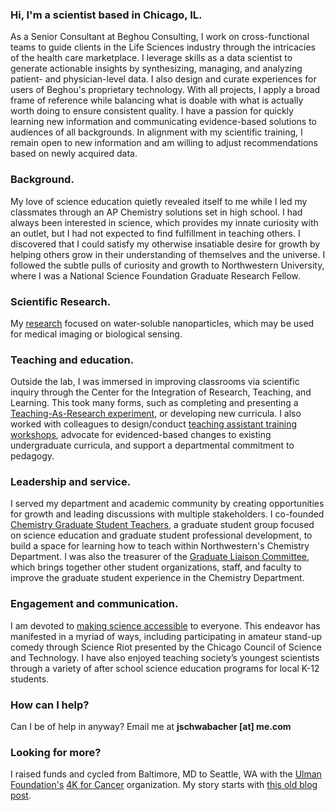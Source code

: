 ### Hi, I'm a scientist based in Chicago, IL.

As a Senior Consultant at Beghou Consulting, I work on cross-functional teams to guide clients in the Life Sciences industry through the intricacies of the health care marketplace. I leverage skills as a data scientist to generate actionable insights by synthesizing, managing, and analyzing patient- and physician-level data. I also design and curate experiences for users of Beghou's proprietary technology. With all projects, I apply a broad frame of reference while balancing what is doable with what is actually worth doing to ensure consistent quality. I have a passion for quickly learning new information and communicating evidence-based solutions to audiences of all backgrounds. In alignment with my scientific training, I remain open to new information and am willing to adjust recommendations based on newly acquired data.

### Background.
My love of science education quietly revealed itself to me while I led my classmates through an AP Chemistry solutions set in high school. I had always been interested in science, which provides my innate curiosity with an outlet, but I had not expected to find fulfillment in teaching others. I discovered that I could satisfy my otherwise insatiable desire for growth by helping others grow in their understanding of themselves and the universe. I followed the subtle pulls of curiosity and growth to Northwestern University, where I was a National Science Foundation Graduate Research Fellow.

### Scientific Research.
My [research](/research) focused on water-soluble nanoparticles, which may be used for medical imaging or biological sensing.

### Teaching and education.
Outside the lab, I was immersed in improving classrooms via scientific inquiry through the Center for the Integration of Research, Teaching, and Learning. This took many forms, such as completing and presenting a [Teaching-As-Research experiment](/teaching/teaching-as-research), or developing new curricula. I also worked with colleagues to design/conduct [teaching assistant training workshops](/teaching/training-gtas), advocate for evidenced-based changes to existing undergraduate curricula, and support a departmental commitment to pedagogy.

### Leadership and service.
I served my department and academic community by creating opportunities for growth and leading discussions with multiple stakeholders. I co-founded [Chemistry Graduate Student Teachers](/leadership), a graduate student group focused on science education and graduate student professional development, to build a space for learning how to teach within Northwestern's Chemistry Department. I was also the treasurer of the [Graduate Liaison Committee](/leadership), which brings together other student organizations, staff, and faculty to improve the graduate student experience in the Chemistry Department.

### Engagement and communication.
I am devoted to [making science accessible](/engagement) to everyone. This endeavor has manifested in a myriad of ways, including participating in amateur stand-up comedy through Science Riot presented by the Chicago Council of Science and Technology. I have also enjoyed teaching society’s youngest scientists through a variety of after school science education programs for local K-12 students.

### How can I help?
Can I be of help in anyway? Email me at **jschwabacher [at] me.com**

### Looking for more?
I raised funds and cycled from Baltimore, MD to Seattle, WA with the [Ulman Foundation's](https://ulmanfoundation.org) [4K for Cancer](https://4kforcancer.org/) organization. My story starts with [this old blog post](http://schwabacher4k.blogspot.com/2011/12/why-i-am-riding-4k.html).

